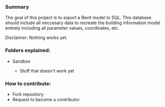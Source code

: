 ### Summary
The goal of this project is to export a Revit model to SQL. This database should include all neccesary data to recreate the building information model entirely including all parameter values, coordinates, etc.

Disclaimer: Nothing works yet.

### Folders explained:

- Sandbox

  - Stuff that doesn't work yet  

### How to contribute:
  
  - Fork repository
  - Request to become a contributor
  
